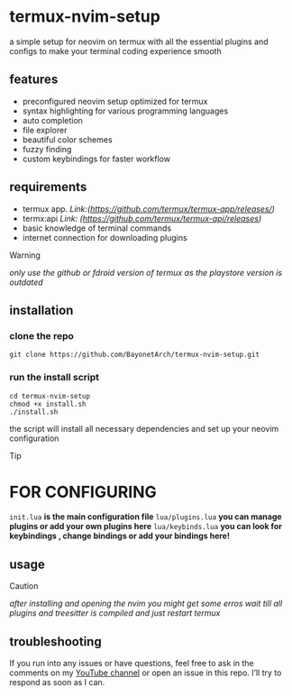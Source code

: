 # termux-nvim-setup

a simple setup for neovim on termux with all the essential plugins and configs to make your terminal coding experience smooth

## features

- preconfigured neovim setup optimized for termux
- syntax highlighting for various programming languages
- auto completion
- file explorer
- beautiful color schemes
- fuzzy finding
- custom keybindings for faster workflow

## requirements
- termux app.
*Link:(https://github.com/termux/termux-app/releases/)*  
- termx:api 
*Link: (https://github.com/termux/termux-api/releases)*
- basic knowledge of terminal commands
- internet connection for downloading plugins


> [!WARNING]
> *only use the github or fdroid version of termux as the playstore version is outdated*

## installation

### clone the repo

```
git clone https://github.com/BayonetArch/termux-nvim-setup.git
```

### run the install script

```
cd termux-nvim-setup
chmod +x install.sh
./install.sh
```

the script will install all necessary dependencies and set up your neovim configuration


> [!TIP]
> # FOR CONFIGURING #
>  `init.lua`  **is the  main configuration file**
>  `lua/plugins.lua`   **you can manage plugins or add your own  plugins here**
>  `lua/keybinds.lua`  **you can look for keybindings , change bindings or add your bindings here!**

## usage

> [!CAUTION]
> *after installing and opening the nvim you might get some erros wait till all plugins and treesitter is compiled and just restart termux*


## troubleshooting

If you run into any issues or have questions, feel free to ask in the comments on my [YouTube channel](https://www.youtube.com/@Bayonet7) or open an issue in this repo. I’ll try to respond as soon as I can.




